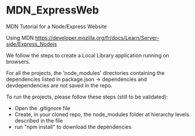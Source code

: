 # MDN_ExpressWeb
MDN Tutorial for a Node/Express Website

Using MDN 
https://developer.mozilla.org/fr/docs/Learn/Server-side/Express_Nodejs

We follow the steps to create a Local Library application running on browsers.

For all the projects, the 'node_modules' directories containing the dependencies listed in package.json -> dependencies and devdependencies are not saved in the repo.

To run the projects, please follow these steps (still to be validated):
- Open the .gitignore file
- Create, in your cloned repo, the node_modules folder at hierarchy levels described in the file 
- run "npm install" to download the dependencies
